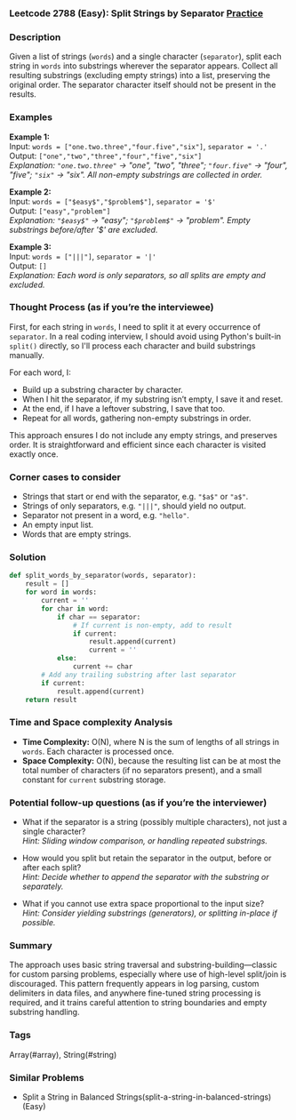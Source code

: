 ### Leetcode 2788 (Easy): Split Strings by Separator [Practice](https://leetcode.com/problems/split-strings-by-separator)

### Description  
Given a list of strings (`words`) and a single character (`separator`), split each string in `words` into substrings wherever the separator appears. Collect all resulting substrings (excluding empty strings) into a list, preserving the original order. The separator character itself should not be present in the results.

### Examples  

**Example 1:**  
Input: `words = ["one.two.three","four.five","six"]`, `separator = '.'`  
Output: `["one","two","three","four","five","six"]`  
*Explanation: `"one.two.three"` → "one", "two", "three"; `"four.five"` → "four", "five"; `"six"` → "six". All non-empty substrings are collected in order.*

**Example 2:**  
Input: `words = ["$easy$","$problem$"]`, `separator = '$'`  
Output: `["easy","problem"]`  
*Explanation: `"$easy$"` → "easy"; `"$problem$"` → "problem". Empty substrings before/after '$' are excluded.*

**Example 3:**  
Input: `words = ["|||"]`, `separator = '|'`  
Output: `[]`  
*Explanation: Each word is only separators, so all splits are empty and excluded.*

### Thought Process (as if you’re the interviewee)  
First, for each string in `words`, I need to split it at every occurrence of `separator`. In a real coding interview, I should avoid using Python's built-in `split()` directly, so I'll process each character and build substrings manually.

For each word, I:
- Build up a substring character by character.
- When I hit the separator, if my substring isn’t empty, I save it and reset.
- At the end, if I have a leftover substring, I save that too.
- Repeat for all words, gathering non-empty substrings in order.

This approach ensures I do not include any empty strings, and preserves order. It is straightforward and efficient since each character is visited exactly once.

### Corner cases to consider  
- Strings that start or end with the separator, e.g. `"$a$"` or `"a$"`.
- Strings of only separators, e.g. `"|||"`, should yield no output.
- Separator not present in a word, e.g. `"hello"`.
- An empty input list.
- Words that are empty strings.

### Solution

```python
def split_words_by_separator(words, separator):
    result = []
    for word in words:
        current = ''
        for char in word:
            if char == separator:
                # If current is non-empty, add to result
                if current:
                    result.append(current)
                    current = ''
            else:
                current += char
        # Add any trailing substring after last separator
        if current:
            result.append(current)
    return result
```

### Time and Space complexity Analysis  

- **Time Complexity:** O(N), where N is the sum of lengths of all strings in `words`. Each character is processed once.
- **Space Complexity:** O(N), because the resulting list can be at most the total number of characters (if no separators present), and a small constant for `current` substring storage.

### Potential follow-up questions (as if you’re the interviewer)  

- What if the separator is a string (possibly multiple characters), not just a single character?  
  *Hint: Sliding window comparison, or handling repeated substrings.*

- How would you split but retain the separator in the output, before or after each split?  
  *Hint: Decide whether to append the separator with the substring or separately.*

- What if you cannot use extra space proportional to the input size?  
  *Hint: Consider yielding substrings (generators), or splitting in-place if possible.*

### Summary
The approach uses basic string traversal and substring-building—classic for custom parsing problems, especially where use of high-level split/join is discouraged. This pattern frequently appears in log parsing, custom delimiters in data files, and anywhere fine-tuned string processing is required, and it trains careful attention to string boundaries and empty substring handling.

### Tags
Array(#array), String(#string)

### Similar Problems
- Split a String in Balanced Strings(split-a-string-in-balanced-strings) (Easy)